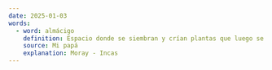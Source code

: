 ```yaml
---
date: 2025-01-03
words:
  - word: almácigo
    definition: Espacio donde se siembran y crían plantas que luego se trasplantan.
    source: Mi papá 
    explanation: Moray - Incas
---
```

